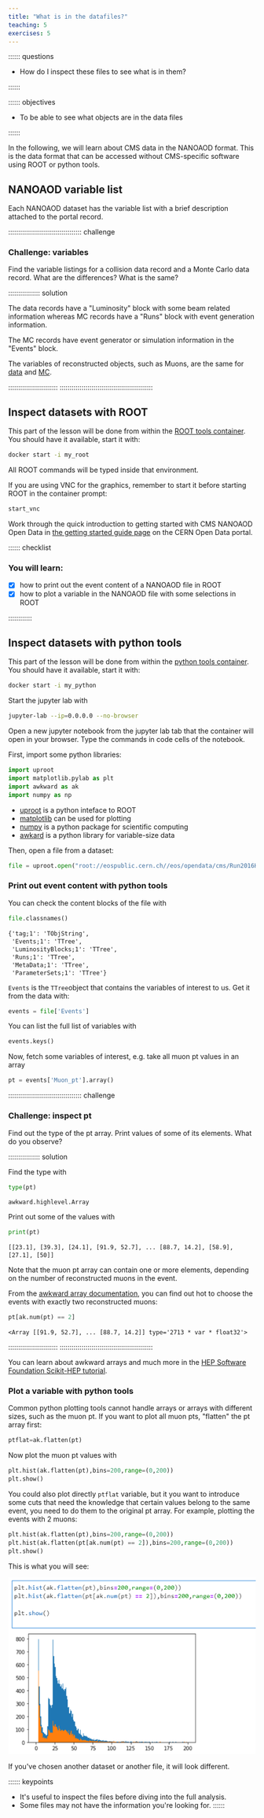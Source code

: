 ```yaml
---
title: "What is in the datafiles?"
teaching: 5
exercises: 5
---
```


:::::: questions
- How do I inspect these files to see what is in them?

::::::

:::::: objectives
- To be able to see what objects are in the data files

::::::

In the following, we will learn about CMS data in the NANOAOD format. This is the data format
that can be accessed without CMS-specific software using ROOT or python tools.


## NANOAOD variable list

Each NANOAOD dataset has the variable list with a brief description attached to the portal record.

::::::::::::::::::::::::::::::::::::: challenge

### Challenge: variables

Find the variable listings for a collision data record and a Monte Carlo data record. What are the differences? What is the same?

:::::::::::::::: solution

The data records have a "Luminosity" block with some beam related information whereas MC records have a "Runs" block with event generation information.

The MC records have event generator or simulation information in the "Events" block.
 
The variables of reconstructed objects, such as Muons, are the same for [data](https://opendata.cern.ch/eos/opendata/cms/dataset-semantics/NanoAOD/30563/SingleMuon_doc.html#Muon) and [MC](https://opendata.cern.ch/eos/opendata/cms/dataset-semantics/NanoAODSIM/35751/DYToMuMu_M-120To200_TuneCP5_13TeV-powheg-pythia8_doc.html#Muon).

:::::::::::::::::::::::::
:::::::::::::::::::::::::::::::::::::::::::::::

## Inspect datasets with ROOT

This part of the lesson will be done from within the [ROOT tools container](https://cms-opendata-workshop.github.io/workshopqcd-2024-lesson-docker/03-docker-for-cms-opendata.html#root-tools-container). You should have it available, start it with:

```bash
docker start -i my_root
```

All ROOT commands will be typed inside that environment.

If you are using VNC for the graphics, remember to start it before starting ROOT in the container prompt:

```bash
start_vnc
```

Work through the quick introduction to getting started with CMS NANOAOD Open Data in [the getting started guide page](https://opendata.cern.ch/docs/cms-getting-started-nanoaod) on the CERN Open Data portal.

:::::: checklist

### You will learn:

- [x] how to print out the event content of a NANOAOD file in ROOT
- [x] how to plot a variable in the NANOAOD file with some selections in ROOT

::::::::::::


## Inspect datasets with python tools

This part of the lesson will be done from within the [python tools container](https://cms-opendata-workshop.github.io/workshopqcd-2024-lesson-docker/03-docker-for-cms-opendata.html#python-tools-container). You should have it available, start it with:

```bash
docker start -i my_python
```

Start the jupyter lab with

```bash
jupyter-lab --ip=0.0.0.0 --no-browser
```

Open a new jupyter notebook from the jupyter lab tab that the container will open in your browser. 
Type the commands in code cells of the notebook.

First, import some python libraries:

```python
import uproot
import matplotlib.pylab as plt
import awkward as ak
import numpy as np
```

 - [uproot](https://uproot.readthedocs.io/en/latest/index.html) is a python inteface to ROOT
 - [matplotlib](https://matplotlib.org/) can be used for plotting
 - [numpy](https://numpy.org/) is a python package for scientific computing
 - [awkard](https://awkward-array.org/doc/main/) is a python library for variable-size data

Then, open a file from a dataset:

```python
file = uproot.open("root://eospublic.cern.ch//eos/opendata/cms/Run2016H/SingleMuon/NANOAOD/UL2016_MiniAODv2_NanoAODv9-v1/120000/61FC1E38-F75C-6B44-AD19-A9894155874E.root")
```


### Print out event content with python tools

You can check the content blocks of the file with

```python
file.classnames()
```

```output
{'tag;1': 'TObjString',
 'Events;1': 'TTree',
 'LuminosityBlocks;1': 'TTree',
 'Runs;1': 'TTree',
 'MetaData;1': 'TTree',
 'ParameterSets;1': 'TTree'}
```

`Events` is the `TTree`object that contains the variables of interest to us. Get it from the data with:

```python
events = file['Events']
```

You can list the full list of variables with

```python
events.keys()
```

Now, fetch some variables of interest, e.g. take all muon pt values in an array

```python
pt = events['Muon_pt'].array()
```
::::::::::::::::::::::::::::::::::::: challenge

### Challenge: inspect pt

Find out the type of the pt array. Print values of some of its elements. What do you observe?

:::::::::::::::: solution

Find the type with

```python
type(pt)
```

```output
awkward.highlevel.Array
```

Print out some of the values with

```python
print(pt)
```

```output
[[23.1], [39.3], [24.1], [91.9, 52.7], ... [88.7, 14.2], [58.9], [27.1], [50]]
```

Note that the muon pt array can contain one or more elements, depending on the number of reconstructed muons in the event.

From the [awkward array documentation](https://awkward-array.org/doc/main/user-guide/how-to-filter-num.html#use-ak-num), you can find out hot to choose the events with exactly two reconstructed muons:

```python
pt[ak.num(pt) == 2]
```

```output
<Array [[91.9, 52.7], ... [88.7, 14.2]] type='2713 * var * float32'>
```

:::::::::::::::::::::::::
:::::::::::::::::::::::::::::::::::::::::::::::

You can learn about awkward arrays and much more in the [HEP Software Foundation Scikit-HEP tutorial](https://hsf-training.github.io/hsf-training-scikit-hep-webpage/04-awkward/index.html).

### Plot a variable with python tools

Common python plotting tools cannot handle arrays or arrays with different sizes, such as the muon pt. If you want to plot all muon pts, "flatten" the pt array first:

```python
ptflat=ak.flatten(pt)
```

Now plot the muon pt values with

```python
plt.hist(ak.flatten(pt),bins=200,range=(0,200))
plt.show()
```

You could also plot directly `ptflat` variable, but it you want to introduce some cuts that need the knowledge that certain values belong to the same event, you need to do them to the original pt array. For example, plotting the events with 2 muons:

```python
plt.hist(ak.flatten(pt),bins=200,range=(0,200))
plt.hist(ak.flatten(pt[ak.num(pt) == 2]),bins=200,range=(0,200))
plt.show()
```

This is what you will see:

![](fig/python_pt_plot_cms_2016_singlemuon_nanoaod.png)

If you've chosen another dataset or another file, it will look different.



:::::: keypoints
- It's useful to inspect the files before diving into the full analysis.
- Some files may not have the information you're looking for.
::::::
